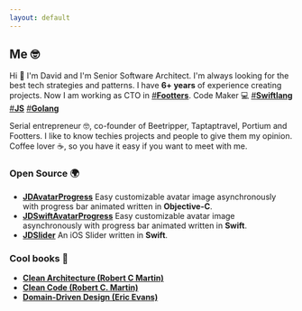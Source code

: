 ```yaml
---
layout: default
---
```


## Me 🤓
Hi 👋 I'm David and I'm Senior Software Architect. I'm always looking for the best tech strategies and patterns. I have **6+ years** of experience creating projects. Now I am working as CTO in [#**Footters**](https://footters.com). Code Maker 💻 [#**Swiftlang**](https://twitter.com/hashtag/Swiftlang?src=hash)  [#**JS**](https://twitter.com/hashtag/JS?src=hash)  [#**Golang**](https://twitter.com/hashtag/Golang?src=hash)

Serial entrepreneur 🤓, co-founder of Beetripper, Taptaptravel, Portium and Footters. I like to know techies projects and people to give them my opinion. Coffee lover ☕️, so you have it easy if you want to meet with me.

### Open Source 🌍

- [**JDAvatarProgress**](https://github.com/JellyDevelopment/JDAvatarProgress) Easy customizable avatar image asynchronously with progress bar animated written in **Objective-C**.
- [**JDSwiftAvatarProgress**](https://github.com/JellyDevelopment/JDSwiftAvatarProgress) Easy customizable avatar image asynchronously with progress bar animated written in **Swift**.
- [**JDSlider**](https://github.com/JellyDevelopment/JDSlider) An iOS Slider written in **Swift**.

### Cool books 📖

- [**Clean Architecture (Robert C Martin)**](https://amzn.to/2HdO76K)
- [**Clean Code (Robert C. Martin)**](https://amzn.to/2C6wq5U)
- [**Domain-Driven Design (Eric Evans)**](https://amzn.to/2VDeK99)